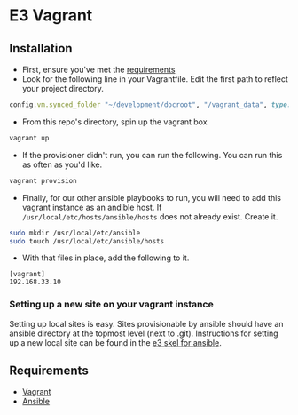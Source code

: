 # E3 Vagrant

## Installation

* First, ensure you've met the [requirements](#requirements)
* Look for the following line in your Vagrantfile. Edit the first path to reflect your project directory.
```ruby
config.vm.synced_folder "~/development/docroot", "/vagrant_data", type: "nfs"
```
* From this repo's directory, spin up the vagrant box
```bash
vagrant up
```
* If the provisioner didn't run, you can run the following. You can run this as often as you'd like.
```bash
vagrant provision
```

* Finally, for our other ansible playbooks to run, you will need to add this vagrant instance as an andible host. If `/usr/local/etc/hosts/ansible/hosts` does not already exist. Create it.
```bash
sudo mkdir /usr/local/etc/ansible
sudo touch /usr/local/etc/ansible/hosts
```

* With that files in place, add the following to it.
```
[vagrant]
192.168.33.10
```

### Setting up a new site on your vagrant instance

Setting up local sites is easy. Sites provisionable by ansible should have an ansible directory at the topmost level (next to .git). Instructions for setting up a new local site can be found in the [e3 skel for ansible](https://github.com/elevatedthird/toolbox/tree/master/d7/skel/ansible).

## Requirements

* [Vagrant](http://docs.vagrantup.com/v2/installation/index.html)
* [Ansible](http://docs.ansible.com/intro_installation.html#getting-ansible)

